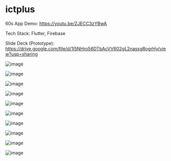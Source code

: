 # ictplus

60s App Demo: https://youtu.be/ZJECC3zYBwA

Tech Stack: Flutter, Firebase

Slide Deck (Prototype): https://drive.google.com/file/d/1I5NHro56DTbAcVV602gL2nassgRogrHy/view?usp=sharing

![image](https://github.com/tlyi/ictplus/assets/70256674/09924562-f040-4444-aa6c-0cbc72490b0f)

![image](https://github.com/tlyi/ictplus/assets/70256674/35fbcc70-51d7-49fe-9656-70750f99973c)

![image](https://github.com/tlyi/ictplus/assets/70256674/89a0574a-7bb8-44e2-9235-9987147976f0)

![image](https://github.com/tlyi/ictplus/assets/70256674/eddda6c4-20e7-40ab-a09e-3983918cc5d1)

![image](https://github.com/tlyi/ictplus/assets/70256674/d687fa50-811d-4032-a432-8d74bc73a623)

![image](https://github.com/tlyi/ictplus/assets/70256674/10fa65e6-9ac8-426b-9c55-3d369dbebb5d)

![image](https://github.com/tlyi/ictplus/assets/70256674/44ecfe42-d4ee-4a96-8114-50034478c07b)

![image](https://github.com/tlyi/ictplus/assets/70256674/e727a2d8-1dd3-408d-b796-aee228289a1a)

![image](https://github.com/tlyi/ictplus/assets/70256674/8f1fac5f-8be6-4a17-9bd0-a186644d8b47)

![image](https://github.com/tlyi/ictplus/assets/70256674/8a7084ad-8611-4ac9-b55b-e1d708f2e04c)





